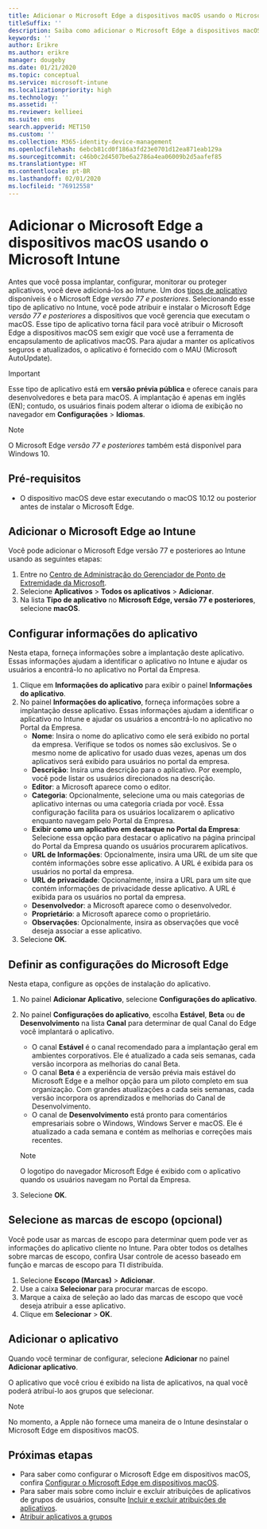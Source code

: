 ```yaml
---
title: Adicionar o Microsoft Edge a dispositivos macOS usando o Microsoft Intune
titleSuffix: ''
description: Saiba como adicionar o Microsoft Edge a dispositivos macOS usando o Microsoft Intune.
keywords: ''
author: Erikre
ms.author: erikre
manager: dougeby
ms.date: 01/21/2020
ms.topic: conceptual
ms.service: microsoft-intune
ms.localizationpriority: high
ms.technology: ''
ms.assetid: ''
ms.reviewer: kellieei
ms.suite: ems
search.appverid: MET150
ms.custom: ''
ms.collection: M365-identity-device-management
ms.openlocfilehash: 6ebcb81cd0f186a3fd23e0701d12ea871eab129a
ms.sourcegitcommit: c46b0c2d4507be6a2786a4ea06009b2d5aafef85
ms.translationtype: HT
ms.contentlocale: pt-BR
ms.lasthandoff: 02/01/2020
ms.locfileid: "76912558"
---
```

# <a name="add-microsoft-edge-to-macos-devices-using-microsoft-intune"></a>Adicionar o Microsoft Edge a dispositivos macOS usando o Microsoft Intune

Antes que você possa implantar, configurar, monitorar ou proteger aplicativos, você deve adicioná-los ao Intune. Um dos [tipos de aplicativo](~/apps/apps-add.md#app-types-in-microsoft-intune) disponíveis é o Microsoft Edge *versão 77 e posteriores*. Selecionando esse tipo de aplicativo no Intune, você pode atribuir e instalar o Microsoft Edge *versão 77 e posteriores* a dispositivos que você gerencia que executam o macOS. Esse tipo de aplicativo torna fácil para você atribuir o Microsoft Edge a dispositivos macOS sem exigir que você use a ferramenta de encapsulamento de aplicativos macOS. Para ajudar a manter os aplicativos seguros e atualizados, o aplicativo é fornecido com o MAU (Microsoft AutoUpdate).

> [!IMPORTANT]
> Esse tipo de aplicativo está em **versão prévia pública** e oferece canais para desenvolvedores e beta para macOS. A implantação é apenas em inglês (EN); contudo, os usuários finais podem alterar o idioma de exibição no navegador em **Configurações** > **Idiomas**. 

> [!NOTE]
> O Microsoft Edge *versão 77 e posteriores* também está disponível para Windows 10.

## <a name="prerequisites"></a>Pré-requisitos
- O dispositivo macOS deve estar executando o macOS 10.12 ou posterior antes de instalar o Microsoft Edge.

## <a name="add-microsoft-edge-to-intune"></a>Adicionar o Microsoft Edge ao Intune
Você pode adicionar o Microsoft Edge versão 77 e posteriores ao Intune usando as seguintes etapas:

1. Entre no [Centro de Administração do Gerenciador de Ponto de Extremidade da Microsoft](https://go.microsoft.com/fwlink/?linkid=2109431).
2. Selecione **Aplicativos** > **Todos os aplicativos** > **Adicionar**.
3. Na lista **Tipo de aplicativo** no **Microsoft Edge, versão 77 e posteriores**, selecione **macOS**.

## <a name="configure-app-information"></a>Configurar informações do aplicativo
Nesta etapa, forneça informações sobre a implantação deste aplicativo. Essas informações ajudam a identificar o aplicativo no Intune e ajudar os usuários a encontrá-lo no aplicativo no Portal da Empresa.

1. Clique em **Informações do aplicativo** para exibir o painel **Informações do aplicativo**.
2. No painel **Informações do aplicativo**, forneça informações sobre a implantação desse aplicativo. Essas informações ajudam a identificar o aplicativo no Intune e ajudar os usuários a encontrá-lo no aplicativo no Portal da Empresa.
    - **Nome**: Insira o nome do aplicativo como ele será exibido no portal da empresa. Verifique se todos os nomes são exclusivos. Se o mesmo nome de aplicativo for usado duas vezes, apenas um dos aplicativos será exibido para usuários no portal da empresa.
    - **Descrição**: Insira uma descrição para o aplicativo. Por exemplo, você pode listar os usuários direcionados na descrição.
    - **Editor**: a Microsoft aparece como o editor.
    - **Categoria**: Opcionalmente, selecione uma ou mais categorias de aplicativo internas ou uma categoria criada por você. Essa configuração facilita para os usuários localizarem o aplicativo enquanto navegam pelo Portal da Empresa.
    - **Exibir como um aplicativo em destaque no Portal da Empresa**: Selecione essa opção para destacar o aplicativo na página principal do Portal da Empresa quando os usuários procurarem aplicativos.
    - **URL de Informações**: Opcionalmente, insira uma URL de um site que contém informações sobre esse aplicativo. A URL é exibida para os usuários no portal da empresa.
    - **URL de privacidade**: Opcionalmente, insira a URL para um site que contém informações de privacidade desse aplicativo. A URL é exibida para os usuários no portal da empresa.
    - **Desenvolvedor**: a Microsoft aparece como o desenvolvedor.
    - **Proprietário**: a Microsoft aparece como o proprietário.
    - **Observações**: Opcionalmente, insira as observações que você deseja associar a esse aplicativo.
3. Selecione **OK**.

## <a name="configure-microsoft-edge-settings"></a>Definir as configurações do Microsoft Edge
Nesta etapa, configure as opções de instalação do aplicativo.

1. No painel **Adicionar Aplicativo**, selecione **Configurações do aplicativo**.
2. No painel **Configurações do aplicativo**, escolha **Estável**, **Beta** ou **de Desenvolvimento** na lista **Canal** para determinar de qual Canal do Edge você implantará o aplicativo.

    - O canal **Estável** é o canal recomendado para a implantação geral em ambientes corporativos. Ele é atualizado a cada seis semanas, cada versão incorpora as melhorias do canal Beta.
    - O canal **Beta** é a experiência de versão prévia mais estável do Microsoft Edge e a melhor opção para um piloto completo em sua organização. Com grandes atualizações a cada seis semanas, cada versão incorpora os aprendizados e melhorias do Canal de Desenvolvimento.
    - O canal de **Desenvolvimento** está pronto para comentários empresariais sobre o Windows, Windows Server e macOS. Ele é atualizado a cada semana e contém as melhorias e correções mais recentes.

    > [!NOTE]
    > O logotipo do navegador Microsoft Edge é exibido com o aplicativo quando os usuários navegam no Portal da Empresa.

3.  Selecione **OK**.

## <a name="select-scope-tags-optional"></a>Selecione as marcas de escopo (opcional)
Você pode usar as marcas de escopo para determinar quem pode ver as informações do aplicativo cliente no Intune. Para obter todos os detalhes sobre marcas de escopo, confira Usar controle de acesso baseado em função e marcas de escopo para TI distribuída.
1.  Selecione **Escopo (Marcas)**  > **Adicionar**.
2.  Use a caixa **Selecionar** para procurar marcas de escopo.
3.  Marque a caixa de seleção ao lado das marcas de escopo que você deseja atribuir a esse aplicativo.
4.  Clique em **Selecionar** > **OK**.

## <a name="add-the-app"></a>Adicionar o aplicativo
Quando você terminar de configurar, selecione **Adicionar** no painel **Adicionar aplicativo**. 

O aplicativo que você criou é exibido na lista de aplicativos, na qual você poderá atribuí-lo aos grupos que selecionar. 

> [!NOTE]
> No momento, a Apple não fornece uma maneira de o Intune desinstalar o Microsoft Edge em dispositivos macOS.

## <a name="next-steps"></a>Próximas etapas
- Para saber como configurar o Microsoft Edge em dispositivos macOS, confira [Configurar o Microsoft Edge em dispositivos macOS](https://docs.microsoft.com/deployedge/configure-microsoft-edge-on-mac).
- Para saber mais sobre como incluir e excluir atribuições de aplicativos de grupos de usuários, consulte [Incluir e excluir atribuições de aplicativos](~/apps/apps-inc-exl-assignments.md).
- [Atribuir aplicativos a grupos](~/apps/apps-deploy.md)

